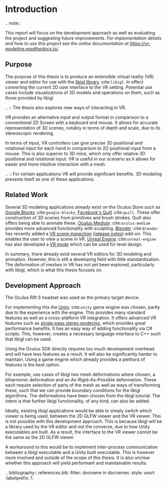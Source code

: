 # Introduction

.. note::

   This report will focus on the development approach as well as evaluating the project and suggesting future improvements. *For implementation details and how to use this project see the online documentation at https://vr-modeling.readthedocs.io/.*

## Purpose

The purpose of this thesis is to produce an extensible virtual reality (VR) viewer and editor for use with the [libigl library](https://libigl.github.io/) :cite:`libigl`. In effect converting the current 2D user interface to the VR setting. Potential use cases include visualizations of 3D models and operations on them, such as those provided by libigl. 

.. :: The thesis also explores new ways of interacting in VR.

VR provides an alternative input and output format in comparison to a conventional 2D Screen with a keyboard and mouse. It allows for accurate representation of 3D scenes, notably in terms of depth and scale, due to its stereoscopic rendering.

In terms of input, VR controllers can give precise 3D positional and rotational input for each hand in comparison to 2D positional input from a mouse. This is also superior to 3D mice, which only offer relative 3D positional and rotational input. VR is useful in our scenario as it allows for easier and more intuitive interaction with a mesh. 

.. :: For certain applications VR will provide significant benefits. 3D modeling presents itself as one of these applications.

## Related Work

Several 3D modeling applications already exist on the Oculus Store such as [Google Blocks](https://arvr.google.com/blocks/) :cite:`google-blocks`, [Facebook's Quill](https://quill.fb.com/) :cite:`quill`. These offer construction of 3D scenes from primitives and brush strokes. Quill also offers being able to animate these. [Oculus Medium](https://www.oculus.com/medium/) :cite:`oculus-medium` provides more advanced functionality with sculpting. [Blender](https://www.blender.org/) :cite:`blender` has recently added a [VR scene inspection](https://docs.blender.org/manual/en/dev/addons/3d_view/vr_scene_inspection.html) ([release notes](https://wiki.blender.org/wiki/Reference/Release_Notes/2.83/Virtual_Reality)) add-on. This enables the user to view a scene in VR. [Unreal Engine](https://www.unrealengine.com/) :cite:`unreal-engine` has also developed a [VR mode](https://docs.unrealengine.com/en-US/Engine/Editor/VR/index.html) which can be used for level design. 

In summary, there already exist several VR editors for 3D modeling and animation. However, this is still a developing field with little standardization. The deformation of meshes in VR has not yet been explored, particularly with libigl, which is what this thesis focuses on.

## Development Approach

The Oculus Rift S headset was used as the primary target device. 

For implementing this the [Unity](https://unity.com/) :cite:`unity` game engine was chosen, partly due to the experience with the engine. This provides many standard features as well as a cross-platform VR integration. It offers advanced VR features such as [single-pass stereo rendering](https://docs.unity3d.com/Manual/SinglePassStereoRendering.html), which provides great performance benefits. It has an easy way of adding functionality via C# scripts. This, however, creates a necessary language interface to C++ such that libigl can be used. 

Using the Oculus SDK directly requires too much development overhead and will have less features as a result. It will also be significantly harder to maintain. Using a game engine which already provides a plethora of features is the best option.

For example, use cases of libigl two mesh deformations where chosen, a biharmonic deformation and an As-Rigid-As-Possible deformation. These each require selection of parts of the mesh as well as ways of transforming these, such that we can provide boundary conditions for the libigl algorithms. The deformations have been chosen from the libigl tutorial. The intent is that further libigl functionality, of any kind, can also be added. 

Ideally, existing libigl applications would be able to simply switch which viewer is being used, between the 2D GLFW viewer and the VR viewer. This is not possible with this development approach. This is because libigl will be a library used by the VR editor and not the converse, due to how Unity executables are built. As a result, the interface to the VR viewer cannot be the same as the 2D GLFW viewer.

A workaround to this would be to implement inter-process communication between a libigl executable and a Unity built executable. This is however more involved and outside of the scope of this thesis. It is also unclear whether this approach will yield performant and maintainable results. 

.. bibliography:: references.bib
   :filter: docname in docnames
   :style: unsrt
   :labelprefix: 1.